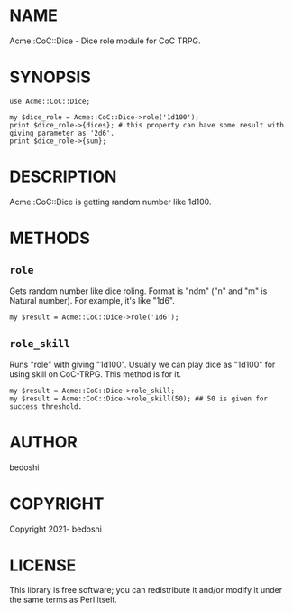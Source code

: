 # NAME

Acme::CoC::Dice - Dice role module for CoC TRPG.

# SYNOPSIS

    use Acme::CoC::Dice;

    my $dice_role = Acme::CoC::Dice->role('1d100');
    print $dice_role->{dices}; # this property can have some result with giving parameter as '2d6'.
    print $dice_role->{sum};

# DESCRIPTION

Acme::CoC::Dice is getting random number like 1d100.

# METHODS

## `role`

Gets random number like dice roling.
Format is "ndm" ("n" and "m" is Natural number). For example, it's like "1d6".

    my $result = Acme::CoC::Dice->role('1d6');

## `role_skill`

Runs "role" with giving "1d100". Usually we can play dice as "1d100" for using skill on CoC-TRPG.
This method is for it.

    my $result = Acme::CoC::Dice->role_skill;
    my $result = Acme::CoC::Dice->role_skill(50); ## 50 is given for success threshold.

# AUTHOR

bedoshi

# COPYRIGHT

Copyright 2021- bedoshi

# LICENSE

This library is free software; you can redistribute it and/or modify
it under the same terms as Perl itself.
